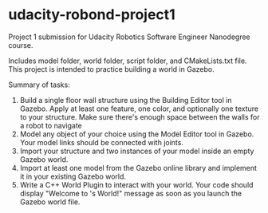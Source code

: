 # udacity-robond-project1
Project 1 submission for Udacity Robotics Software Engineer Nanodegree course.

Includes model folder, world folder, script folder, and CMakeLists.txt file.
This project is intended to practice building a world in Gazebo.

Summary of tasks:
1. Build a single floor wall structure using the Building Editor tool in Gazebo. Apply at least one feature, one color, and optionally one texture to your structure. Make sure there's enough space between the walls for a robot to navigate
2. Model any object of your choice using the Model Editor tool in Gazebo. Your model links should be connected with joints.
3. Import your structure and two instances of your model inside an empty Gazebo world.
4. Import at least one model from the Gazebo online library and implement it in your existing Gazebo world.
5. Write a C++ World Plugin to interact with your world. Your code should display "Welcome to 's World!" message as soon as you launch the Gazebo world file.
